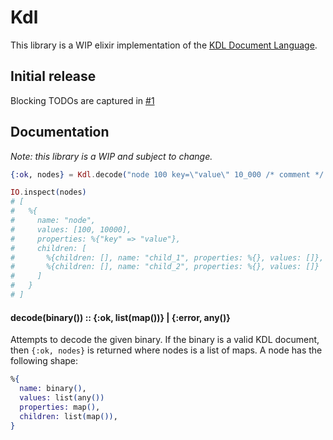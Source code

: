 # Kdl

This library is a WIP elixir implementation of the [KDL Document Language](https://kdl.dev).

## Initial release

Blocking TODOs are captured in [#1](https://github.com/benjreinhart/kdl-ex/issues/1)

## Documentation

_Note: this library is a WIP and subject to change._

```elixir
{:ok, nodes} = Kdl.decode("node 100 key=\"value\" 10_000 /* comment */ {\n  child_1 ; child_2\n}")

IO.inspect(nodes)
# [
#   %{
#     name: "node",
#     values: [100, 10000],
#     properties: %{"key" => "value"},
#     children: [
#       %{children: [], name: "child_1", properties: %{}, values: []},
#       %{children: [], name: "child_2", properties: %{}, values: []}
#     ]
#   }
# ]
```

#### decode(binary()) :: {:ok, list(map())} | {:error, any()}

Attempts to decode the given binary. If the binary is a valid KDL document, then `{:ok, nodes}` is returned where nodes is a list of maps. A node has the following shape:

```elixir
%{
  name: binary(),
  values: list(any())
  properties: map(),
  children: list(map()),
}
```
